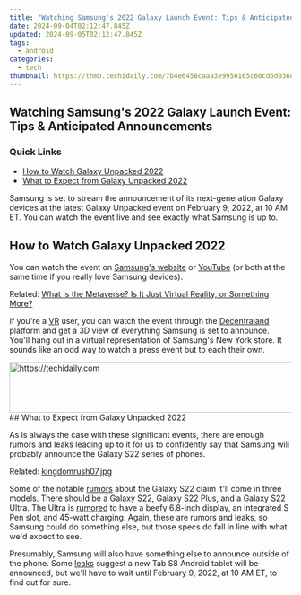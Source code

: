 ```yaml
---
title: "Watching Samsung's 2022 Galaxy Launch Event: Tips & Anticipated Announcements"
date: 2024-09-04T02:12:47.845Z
updated: 2024-09-05T02:12:47.845Z
tags:
  - android
categories:
  - tech
thumbnail: https://thmb.techidaily.com/7b4e6458caaa3e9950165c60cd6d036d2d81733c195f98fbf5326f59e3a1eeef.jpg
---
```


## Watching Samsung's 2022 Galaxy Launch Event: Tips & Anticipated Announcements

### Quick Links

* [How to Watch Galaxy Unpacked 2022](https://hardware-tips.techidaily.com/deep-dive-into-motherboards-and-cpus-on-toms-tech-platform/)
* [What to Expect from Galaxy Unpacked 2022](https://android-pokemon-go.techidaily.com/which-pokemon-can-evolve-with-a-moon-stone-for-motorola-moto-g73-5g-drfone-by-drfone-virtual-android/)

 Samsung is set to stream the announcement of its next-generation Galaxy devices at the latest Galaxy Unpacked event on February 9, 2022, at 10 AM ET. You can watch the event live and see exactly what Samsung is up to.

##  How to Watch Galaxy Unpacked 2022

 You can watch the event on [Samsung's website](https://shop-links.co/link/?exclusive=1&publisher_slug=itechdaily19598&url=https%3A%2F%2Fwww.samsung.com%2Fglobal%2Fgalaxy%2Fevents%2Funpacked%2F) or [YouTube](https://www.anrdoezrs.net/links/3607085/type/dlg/sid/UUhtgUeUpU206981/https://www.youtube.com/watch?v=KpTBm%5Ffg-Wk) (or both at the same time if you really love Samsung devices).

Related: [What Is the Metaverse? Is It Just Virtual Reality, or Something More?](https://screen-capture.techidaily.com/new-easing-high-encoding-issues-in-obs-for-2024/) 

 If you're a [VR](https://screen-capture.techidaily.com/new-easing-high-encoding-issues-in-obs-for-2024/) user, you can watch the event through the [Decentraland](https://decentraland.org/) platform and get a 3D view of everything Samsung is set to announce. You'll hang out in a virtual representation of Samsung's New York store. It sounds like an odd way to watch a press event but to each their own.

<!-- affiliate ads begin -->
<a href="https://electronicx.pxf.io/c/5597632/1167086/14483" target="_top" id="1167086">
  <img src="//a.impactradius-go.com/display-ad/14483-1167086" border="0" alt="https://techidaily.com" width="728" height="90"/>
</a>
<img height="0" width="0" src="https://electronicx.pxf.io/i/5597632/1167086/14483" style="position:absolute;visibility:hidden;" border="0" />
<!-- affiliate ads end -->
##  What to Expect from Galaxy Unpacked 2022

 As is always the case with these significant events, there are enough rumors and leaks leading up to it for us to confidently say that Samsung will probably announce the Galaxy S22 series of phones.

Related: [kingdomrush07.jpg](https://www.reviewgeek.com/102380/samsung-galaxy-s22/) 

 Some of the notable [rumors](https://www.cnet.com/tech/mobile/samsung-galaxy-s22-rumors/) about the Galaxy S22 claim it'll come in three models. There should be a Galaxy S22, Galaxy S22 Plus, and a Galaxy S22 Ultra. The Ultra is [rumored](https://www.reviewgeek.com/102380/samsung-galaxy-s22/) to have a beefy 6.8-inch display, an integrated S Pen slot, and 45-watt charging. Again, these are rumors and leaks, so Samsung could do something else, but those specs do fall in line with what we'd expect to see.

 Presumably, Samsung will also have something else to announce outside of the phone. Some [leaks](https://www.theverge.com/2022/1/26/22902649/samsung-galaxy-s22-unpacked-event-tab-s8-home-mini-2-date) suggest a new Tab S8 Android tablet will be announced, but we'll have to wait until February 9, 2022, at 10 AM ET, to find out for sure.

<ins class="adsbygoogle"
     style="display:block"
     data-ad-format="autorelaxed"
     data-ad-client="ca-pub-7571918770474297"
     data-ad-slot="1223367746"></ins>



<ins class="adsbygoogle"
     style="display:block"
     data-ad-client="ca-pub-7571918770474297"
     data-ad-slot="8358498916"
     data-ad-format="auto"
     data-full-width-responsive="true"></ins>


